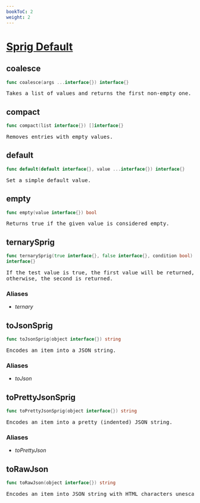 ```yaml
---
bookToC: 2
weight: 2
---
```

# [Sprig Default](http://masterminds.github.io/sprig/defaults.html)
<!-- markdownlint-disable MD033 MD024 --->

## __coalesce__

```go
func coalesce(args ...interface{}) interface{}
```

<pre>
Takes a list of values and returns the first non-empty one.
</pre>

## __compact__

```go
func compact(list interface{}) []interface{}
```

<pre>
Removes entries with empty values.
</pre>

## __default__

```go
func default(default interface{}, value ...interface{}) interface{}
```

<pre>
Set a simple default value.
</pre>

## __empty__

```go
func empty(value interface{}) bool
```

<pre>
Returns true if the given value is considered empty.
</pre>

## __ternarySprig__

```go
func ternarySprig(true interface{}, false interface{}, condition bool)
interface{}
```

<pre>
If the test value is true, the first value will be returned,
otherwise, the second is returned.
</pre>

### Aliases

- _ternary_

## __toJsonSprig__

```go
func toJsonSprig(object interface{}) string
```

<pre>
Encodes an item into a JSON string.
</pre>

### Aliases

- _toJson_

## __toPrettyJsonSprig__

```go
func toPrettyJsonSprig(object interface{}) string
```

<pre>
Encodes an item into a pretty (indented) JSON string.
</pre>

### Aliases

- _toPrettyJson_

## __toRawJson__

```go
func toRawJson(object interface{}) string
```

<pre>
Encodes an item into JSON string with HTML characters unescaped.
</pre>
